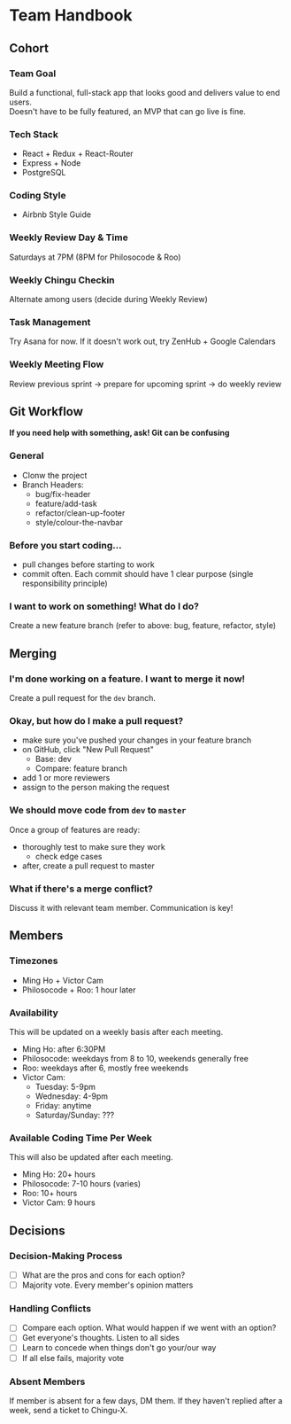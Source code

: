 # Team Handbook
## Cohort
### Team Goal
Build a functional, full-stack app that looks good and delivers value to end users.  
Doesn't have to be fully featured, an MVP that can go live is fine.  

### Tech Stack
- React + Redux + React-Router
- Express + Node
- PostgreSQL

### Coding Style
- Airbnb Style Guide

### Weekly Review Day & Time
Saturdays at 7PM (8PM for Philosocode & Roo)

### Weekly Chingu Checkin
Alternate among users (decide during Weekly Review)

### Task Management
Try Asana for now. If it doesn't work out, try ZenHub + Google Calendars

### Weekly Meeting Flow
Review previous sprint -> prepare for upcoming sprint -> do weekly review


## Git Workflow
**If you need help with something, ask! Git can be confusing**  

### General
- Clonw the project
- Branch Headers:
  + bug/fix-header
  + feature/add-task
  + refactor/clean-up-footer
  + style/colour-the-navbar

### Before you start coding...
- pull changes before starting to work
- commit often. Each commit should have 1 clear purpose (single responsibility principle)

### I want to work on something! What do I do?
Create a new feature branch (refer to above: bug, feature, refactor, style)

## Merging
### I'm done working on a feature. I want to merge it now!
Create a pull request for the `dev` branch.

### Okay, but how do I make a pull request?
- make sure you've pushed your changes in your feature branch
- on GitHub, click "New Pull Request"
  + Base: dev
  + Compare: feature branch
- add 1 or more reviewers
- assign to the person making the request

### We should move code from `dev` to `master`
Once a group of features are ready:
- thoroughly test to make sure they work
  + check edge cases
- after, create a pull request to master

### What if there's a merge conflict?
Discuss it with relevant team member. Communication is key!


## Members
### Timezones
- Ming Ho + Victor Cam
- Philosocode + Roo: 1 hour later

### Availability
This will be updated on a weekly basis after each meeting.
- Ming Ho: after 6:30PM
- Philosocode: weekdays from 8 to 10, weekends generally free
- Roo: weekdays after 6, mostly free weekends
- Victor Cam:
  + Tuesday: 5-9pm
  + Wednesday: 4-9pm
  + Friday: anytime
  + Saturday/Sunday: ???

### Available Coding Time Per Week
This will also be updated after each meeting.
- Ming Ho: 20+ hours
- Philosocode: 7-10 hours (varies)
- Roo: 10+ hours
- Victor Cam: 9 hours


## Decisions
### Decision-Making Process
- [ ] What are the pros and cons for each option?
- [ ] Majority vote. Every member's opinion matters

### Handling Conflicts
- [ ] Compare each option. What would happen if we went with an option?
- [ ] Get everyone's thoughts. Listen to all sides
- [ ] Learn to concede when things don't go your/our way
- [ ] If all else fails, majority vote

### Absent Members
If member is absent for a few days, DM them. If they haven't replied after a week, send a ticket to Chingu-X.